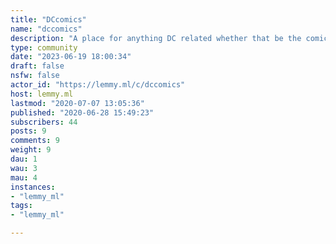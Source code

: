 ```yaml
---
title: "DCcomics" 
name: "dccomics"
description: "A place for anything DC related whether that be the comics, movies, television shows, cartoons, etc."
type: community
date: "2023-06-19 18:00:34"
draft: false
nsfw: false
actor_id: "https://lemmy.ml/c/dccomics"
host: lemmy.ml
lastmod: "2020-07-07 13:05:36"
published: "2020-06-28 15:49:23"
subscribers: 44
posts: 9
comments: 9
weight: 9
dau: 1
wau: 3
mau: 4
instances:
- "lemmy_ml"
tags: 
- "lemmy_ml"

---
```

